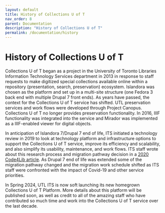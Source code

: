 ```yaml
---
layout: default
title: History of Collections U of T
nav_order: 8
parent: Documentation
description: "History of Collections U of T"
permalink: /documentation/history
---
```


# History of Collections U of T

Collections U of T began as a project in the University of Toronto Libraries Information Technology Services department in 2013 in response to staff requests to make digitized special collections available online within a repository (presentation, search, preservation) ecosystem. Islandora was chosen as the platform and set up in a multi-site structure (one Fedora 3 back end with multiple Drupal 7 front ends). As years have passed, the context for the Collections U of T service has shifted. UTL preservation services and work flows were developed through Project Canopus. Collections U of T no longer provides preservation functionality. In 2016, IIIF functionality was integrated into the service and Mirador was implemented as a IIIF-enabled viewer for digital objects. 

In anticipation of Islandora 7/Drupal 7 end of life, ITS initiated a technology review in 2019 to look at technology platform and infrastructure options to support the Collections U of T service, improve its efficiency and scalability, and also simplify its usability, maintenance, and work flows. ITS staff wrote about this research process and migration pathway decision in a [2020 Code4Lib article](https://journal.code4lib.org/articles/15000). As Drupal 7 end of life was extended some of the migration pathway changed and the migration work schedule shifted as ITS staff were confronted with the impact of Covid-19 and other service priorities. 

In Spring 2024, UTL ITS is now soft launching its new homegrown Collections U of T Platform. More details about this platform will be published soon, as well as credit to all of the amazing staff who have contributed so much time and work into the Collections U of T service over the last decade. 
